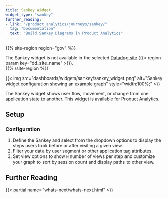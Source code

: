 ```yaml
---
title: Sankey Widget
widget_type: "sankey"
further_reading:
- link: "/product_analytics/journeys/sankey/"
  tag: "Documentation"
  text: "Build Sankey Diagrams in Product Analytics"
---
```


{{% site-region region="gov" %}}
<div class="alert alert-warning">
The Sankey widget is not available in the selected <a href="/getting_started/site">Datadog site</a> ({{< region-param key="dd_site_name" >}}).
</div>
{{% /site-region %}}

{{< img src="dashboards/widgets/sankey/sankey_widget.png" alt="Sankey widget configuration showing an example graph" style="width:100%;" >}}

The Sankey widget shows user flow, movement, or change from one application state to another. This widget is available for Product Analytics.

## Setup

### Configuration

1. Define the Sankey and select from the dropdown options to display the steps users took before or after visiting a given view.
1. Filter your data by user segment or other application tag attributes.
1. Set view options to show `N` number of views per step and customize your graph to sort by session count and display paths to other view.

## Further Reading

{{< partial name="whats-next/whats-next.html" >}}
